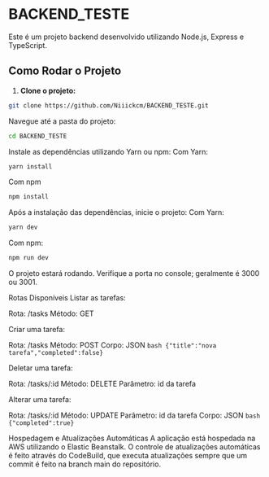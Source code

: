 # BACKEND_TESTE

Este é um projeto backend desenvolvido utilizando Node.js, Express e TypeScript.

## Como Rodar o Projeto

1. **Clone o projeto:**

```bash
git clone https://github.com/Niiickcm/BACKEND_TESTE.git
```
Navegue até a pasta do projeto:

```bash
cd BACKEND_TESTE
```
Instale as dependências utilizando Yarn ou npm:
Com Yarn:
```bash
yarn install
```
Com npm
```bash
npm install
```
Após a instalação das dependências, inicie o projeto:
Com Yarn:
```bash
yarn dev
```
Com npm:
```bash
npm run dev
```
O projeto estará rodando. Verifique a porta no console; geralmente é 3000 ou 3001.

Rotas Disponíveis
Listar as tarefas:

Rota: /tasks
Método: GET

Criar uma tarefa:

Rota: /tasks
Método: POST
Corpo: JSON ```bash {"title":"nova tarefa","completed":false}```

Deletar uma tarefa:

Rota: /tasks/:id
Método: DELETE
Parâmetro: id da tarefa

Alterar uma tarefa:

Rota: /tasks/:id
Método: UPDATE
Parâmetro: id da tarefa
Corpo: JSON ```bash {"completed":true}```

Hospedagem e Atualizações Automáticas
A aplicação está hospedada na AWS utilizando o Elastic Beanstalk. O controle de atualizações automáticas é feito através do CodeBuild, que executa atualizações sempre que um commit é feito na branch main do repositório.
